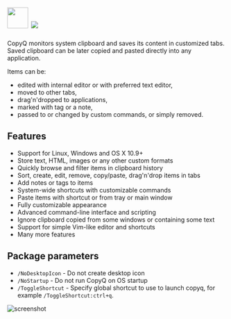 # <img src="https://cdn.jsdelivr.net/gh/majkinetor/chocolatey/copyq/icon.png" width="48" height="48"/> [![](https://img.shields.io/chocolatey/v/copyq.svg?color=red&label=copyq)](https://chocolatey.org/packages/copyq)

CopyQ monitors system clipboard and saves its content in customized tabs. Saved clipboard can be later copied and pasted directly into any application.

Items can be:

* edited with internal editor or with preferred text editor,
* moved to other tabs,
* drag'n'dropped to applications,
* marked with tag or a note,
* passed to or changed by custom commands, or simply removed.

## Features

* Support for Linux, Windows and OS X 10.9+
* Store text, HTML, images or any other custom formats
* Quickly browse and filter items in clipboard history
* Sort, create, edit, remove, copy/paste, drag'n'drop items in tabs
* Add notes or tags to items
* System-wide shortcuts with customizable commands
* Paste items with shortcut or from tray or main window
* Fully customizable appearance
* Advanced command-line interface and scripting
* Ignore clipboard copied from some windows or containing some text
* Support for simple Vim-like editor and shortcuts
* Many more features

## Package parameters

* `/NoDesktopIcon`  - Do not create desktop icon
* `/NoStartup`      - Do not run CopyQ on OS startup
* `/ToggleShortcut` - Specify global shortcut to use to launch copyq, for example `/ToggleShortcut:ctrl+q`.

![screenshot](https://cdn.rawgit.com/majkinetor/chocolatey/master/copyq/screenshot.png)
